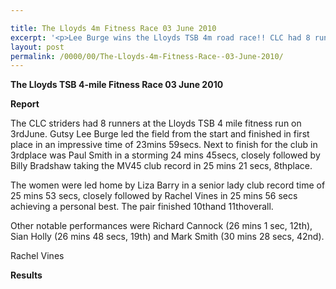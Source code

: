 ```yaml
---

title: The Lloyds 4m Fitness Race 03 June 2010
excerpt: '<p>Lee Burge wins the Lloyds TSB 4m road race!! CLC had 8 runners in total, all of whom served up fantastic performances with some really great times. Well done everyone, keep it up!, Brendan Ward (Club Chairman) Lloyds 4m Fitness Race 03 June 2010 Photos Report Results</p>'
layout: post
permalink: /0000/00/The-Lloyds-4m-Fitness-Race--03-June-2010/
---
```

**The Lloyds TSB 4-mile Fitness Race 03 June 2010** 

**Report**

The CLC striders had 8 runners at the Lloyds TSB 4 mile fitness run on 3rdJune. Gutsy Lee Burge led the field from the start and finished in first place in an impressive time of 23mins 59secs. Next to finish for the club in 3rdplace was Paul Smith in a storming 24 mins 45secs, closely followed by Billy Bradshaw taking the MV45 club record in 25 mins 21 secs, 8thplace.

The women were led home by Liza Barry in a senior lady club record time of 25 mins 53 secs, closely followed by Rachel Vines in 25 mins 56 secs achieving a personal best. The pair finished 10thand 11thoverall.</p> 

Other notable performances were Richard Cannock (26 mins 1 sec, 12th), Sian Holly (26 mins 48 secs, 19th) and Mark Smith (30 mins 28 secs, 42nd).

Rachel Vines

**Results**

<map name="100109w.jpg">
  <area shape="RECT" coords="677,27,696,48" alt="Race Winner" />
  
  <area shape="RECT" coords="379,28,393,45" alt="Sarah Greef" />
  
  <area shape="RECT" coords="354,28,368,46" alt="Rachel Vines" />
  
  <area shape="RECT" coords="303,28,318,46" alt="Anna Maughan" />
  
  <area shape="RECT" coords="206,28,220,46" alt="Dawn Addinall" />
  
  <area shape="RECT" coords="86,28,103,46" alt="Alex Evans" />
</map>

<map name="100109m.jpg">
  <area shape="RECT" coords="63,31,76,45" alt="Clive Scott" />
  
  <area shape="RECT" coords="112,32,121,44" alt="Paul Davies" />
  
  <area shape="RECT" coords="118,32,129,43" alt="Paul Stonuary" />
  
  <area shape="RECT" coords="223,29,236,47" alt="James Gibbs" />
  
  <area shape="RECT" coords="255,29,264,42" alt="David Smeath" />
  
  <area shape="RECT" coords="263,28,272,43" alt="Chris Hale" />
  
  <area shape="RECT" coords="275,31,288,45" alt="Rob Shute" />
  
  <area shape="RECT" coords="308,31,321,45" alt="Billy Bradshaw" />
  
  <area shape="RECT" coords="582,29,594,46" alt="Will Ferguson" />
  
  <area shape="RECT" coords="680,30,694,45" alt="Race Winner" />
</map>